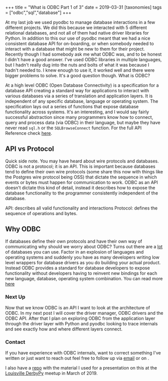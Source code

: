 +++
title = "What is ODBC Part 1 of 3"
date = 2019-03-31
[taxonomies]
tags = ["odbc","sql","database"]
+++

At my last job we used pyodbc to manage database interactions in a few
different projects. We did this because we interacted with 5 different
relational databases, and not all of them had native driver libraries for
Python. In addition to this our use of pyodbc meant that we had a nice
consistent database API for on-boarding, or when somebody needed to interact
with a database that might be new to them for their project. Recently though
I had somebody ask me what ODBC was, and to be honest I didn't have a good
answer. I've used ODBC libraries in multiple languages, but I hadn't really
dug into the nuts and bolts of what it was because I hadn't needed to. I knew
enough to use it, it worked well and there were bigger problems to solve. It's
a good question though. What is ODBC?

At a high level ODBC (Open Database Connectivity) is a specification for a
database API creating a standard way for applications to interact with various
databases via a series of translation and application layers. It is independent
of any specific database, language or operating system. The specification lays
out a series of functions that expose database functionality across systems.
It's an interesting, and I would say fairly successful abstraction since many
programmers know how to connect, query and process data (via ODBC) in their
language, but maybe they have never read `sql.h` or the `SQLBrowseConnect`
function. For the full API Reference check
[here](https://docs.microsoft.com/en-us/sql/odbc/reference/syntax/odbc-api-reference?view=sql-server-2017).

## API vs Protocol

Quick side note. You may have heard about wire protocols and databases. ODBC is
not a protocol; it is an API. This is important because databases tend to
define their own wire protocols (some share this now with things like the
Postgres wire protocol being OSS) that dictate the sequence in which events or
bytes must happen for communication to work. ODBC as an API doesn't dictate
this kind of detail, instead it describes how to expose the database
functionality to the programmer consistently independent of the database.

API: describes all valid functionality and interactions
Protocol: defines the sequence of operations and bytes.

## Why ODBC

If databases define their own protocols and have their own way of communicating
why should we worry about ODBC? Turns out there are a
[lot](https://hpi.de/naumann/projects/rdbms-genealogy.html) of databases you
can use. Factor in an explosion of languages and operating systems and suddenly
you have as many developers writing low level wrappers for database drivers as
you do building your actual product. Instead ODBC provides a standard for
database developers to expose functionality without developers having to
reinvent new bindings for each new language, database, operating system
combination. You can read more
[here](https://docs.microsoft.com/en-us/sql/odbc/reference/why-was-odbc-created?view=sql-server-2017)

### Next Up

Now that we know ODBC is an API I want to look at the architecture of ODBC. In
my next post I will cover the driver manager, ODBC drivers and the ODBC API.
After that I plan on exploring ODBC from the application layer through the
driver layer with Python and pyodbc looking to trace internals and see exactly
how and where different layers connect.

### Contact

If you have experience with ODBC internals, want to correct something I've
written or just want to reach out feel free to follow up via
[email](mailto:n0mn0m@burningdaylight.io) or on
.

I also have a [repo](https://github.com/n0mn0m/presentations) with the material
I used for a presentation on this at the
[Louisville DerbyPy](https://www.meetup.com/derbypy/) meetup in March of 2019.
